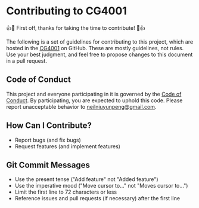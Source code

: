 # Contributing to CG4001

:+1::tada: First off, thanks for taking the time to contribute! :tada::+1:

The following is a set of guidelines for contributing to this project, which are hosted in the [CG4001](https://github.com/yunpengn/CG4001) on GitHub. These are mostly guidelines, not rules. Use your best judgment, and feel free to propose changes to this document in a pull request.

## Code of Conduct

This project and everyone participating in it is governed by the [Code of Conduct](CODE_OF_CONDUCT.md). By participating, you are expected to uphold this code. Please report unacceptable behavior to [neilniuyunpeng@gmail.com](mailto:neilniuyunpeng@gmail.com).

## How Can I Contribute?

- Report bugs (and fix bugs)
- Request features (and implement features)

## Git Commit Messages

- Use the present tense ("Add feature" not "Added feature")
- Use the imperative mood ("Move cursor to..." not "Moves cursor to...")
- Limit the first line to 72 characters or less
- Reference issues and pull requests (if necessary) after the first line
